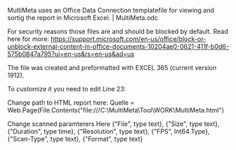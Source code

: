MultiMeta uses an Office Data Connection templatefile for viewing and sortig the report in Microsoft Excel.
| MultiMeta.odc

For security reasons those files are and should be blocked by default.
Read here for more:
https://support.microsoft.com/en-us/office/block-or-unblock-external-content-in-office-documents-10204ae0-0621-411f-b0d6-575b0847a795?ui=en-us&rs=en-us&ad=us

The file was created and preformatted with EXCEL 365 (current version 1912). 


To customize it you need to edit Line 23:

Change path to HTML report here:
Quelle = Web.Page(File.Contents(&quot;file:///C:\MultiMeta\Tool\WORK\MultiMeta.html&quot;)

Change scanned paramterers Here
{&quot;File&quot;, type text}, {&quot;Size&quot;, type text}, {&quot;Duration&quot;, type time}, {&quot;Resolution&quot;, type text}, {&quot;FPS&quot;, Int64.Type}, {&quot;Scan-Type&quot;, type text}, {&quot;Format&quot;, type text}